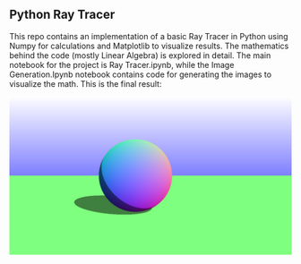 ## Python Ray Tracer 
This repo contains an implementation of a basic Ray Tracer in Python using Numpy for calculations and Matplotlib to visualize results. The mathematics behind the code (mostly Linear Algebra) is explored in detail. The main notebook for the project is Ray Tracer.ipynb, while the Image Generation.Ipynb notebook contains code for generating the images to visualize the math. This is the final result:

<p align="center">
<img src="image.png" width="570"/>
</p>
